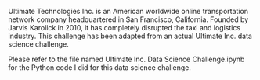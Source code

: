 Ultimate Technologies Inc. is an American worldwide online transportation network company headquartered in San Francisco, California. Founded by Jarvis Karolick in 2010, it has completely disrupted the taxi and logistics industry. This challenge has been adapted from an actual Ultimate Inc. data science challenge. 

Please refer to the file named Ultimate Inc. Data Science Challenge.ipynb for the Python code I did for this data science challenge.
